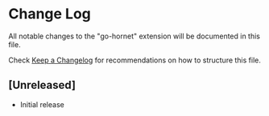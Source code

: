 # Change Log

All notable changes to the "go-hornet" extension will be documented in this file.

Check [Keep a Changelog](http://keepachangelog.com/) for recommendations on how to structure this file.

## [Unreleased]

- Initial release